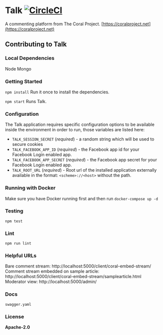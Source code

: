 # Talk [![CircleCI](https://circleci.com/gh/coralproject/talk.svg?style=svg)](https://circleci.com/gh/coralproject/talk)
A commenting platform from The Coral Project. [https://coralproject.net](https://coralproject.net)

## Contributing to Talk

### Local Dependencies
Node
Mongo

### Getting Started
`npm install`
Run it once to install the dependencies.

`npm start`
Runs Talk.

### Configuration

The Talk application requires specific configuration options to be available
inside the environment in order to run, those variables are listed here:

- `TALK_SESSION_SECRET` (*required*) - a random string which will be used to
  secure cookies
- `TALK_FACEBOOK_APP_ID` (*required*) - the Facebook app id for your Facebook
  Login enabled app.
- `TALK_FACEBOOK_APP_SECRET` (*required*) - the Facebook app secret for your
  Facebook Login enabled app.
- `TALK_ROOT_URL` (*required*) - Root url of the installed application externally available in the format: `<scheme>://<host>` without the path.

### Running with Docker
Make sure you have Docker running first and then run `docker-compose up -d`

### Testing
`npm test`

### Lint
`npm run lint`

### Helpful URLs
Bare comment stream: http://localhost:5000/client/coral-embed-stream/
Comment stream embedded on sample article: http://localhost:5000/client/coral-embed-stream/samplearticle.html
Moderator view: http://localhost:5000/admin/

### Docs
`swagger.yaml`

### License
**Apache-2.0**
